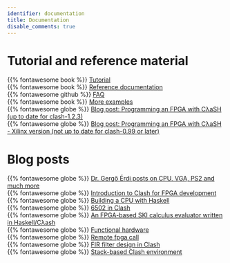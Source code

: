 ```yaml
---
identifier: documentation
title: Documentation
disable_comments: true
---
```


# Tutorial and reference material

{{% fontawesome book %}} [Tutorial](http://hackage.haskell.org/package/clash-prelude/docs/Clash-Tutorial.html)</br>
{{% fontawesome book %}} [Reference documentation](http://hackage.haskell.org/package/clash-prelude/docs/Clash-Prelude.html)</br>
{{% fontawesome github %}} [FAQ](https://github.com/clash-lang/clash-compiler/wiki/FAQ)</br>
{{% fontawesome book %}} [More examples](http://hackage.haskell.org/package/clash-prelude/docs/Clash-Examples.html)</br>
{{% fontawesome globe %}} [Blog post: Programming an FPGA with CλaSH (up to date for clash-1.2.3)](https://qbaylogic.com/blog/2020/07/09/new-clash-fpga-starter.html)</br>
{{% fontawesome globe %}} [Blog post: Programming an FPGA with CλaSH - Xilinx version (not up to date for clash-0.99 or later)](http://catherineh.github.io/programming/2016/12/26/haskell-on-a-xilinx-fpga)



# Blog posts
{{% fontawesome globe %}} [Dr. Gergő Érdi posts on CPU, VGA, PS2 and much more](https://gergo.erdi.hu/blog/tags/clash/)</br>
{{% fontawesome globe %}} [Introduction to Clash for FPGA development](https://bitlog.it/hardware/introduction-to-clash-for-fpga-development-index/)</br>
{{% fontawesome globe %}} [Building a CPU with Haskell](http://yager.io/CPU/CPU1.html)</br>
{{% fontawesome globe %}} [6502 in Clash](http://polygonalhell.blogspot.com/2015/09/haskell-and-hardware.html)</br>
{{% fontawesome globe %}} [An FPGA-based SKI calculus evaluator written in Haskell/Cλash](http://yager.io/HaSKI/HaSKI.html)</br>
{{% fontawesome globe %}} [Functional hardware](http://rahne.si/programming/2016/02/28/funcional-hadware.html)</br>
{{% fontawesome globe %}} [Remote fpga call](http://rahne.si/programming/clash/fpga/2016/02/28/remote-core-call.html)</br>
{{% fontawesome globe %}} [FIR filter design in Clash](http://adamwalker.github.io/Filter-Design-in-Clash/)</br>
{{% fontawesome globe %}} [Stack-based Clash environment](https://dram.cf/p/clash-with-stack/)

<style>
.post__title{ display:none; }
</style>
